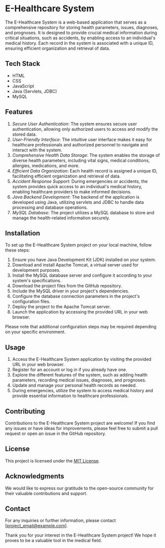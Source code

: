 # E-Healthcare System

The E-Healthcare System is a web-based application that serves as a comprehensive repository for storing health parameters, issues, diagnoses, and prognoses. It is designed to provide crucial medical information during critical situations, such as accidents, by enabling access to an individual's medical history. Each record in the system is associated with a unique ID, ensuring efficient organization and retrieval of data.

## Tech Stack

- HTML
- CSS
- JavaScript
- Java (Servlets, JDBC)
- MySQL

## Features

1. *Secure User Authentication*: The system ensures secure user authentication, allowing only authorized users to access and modify the stored data.
2. *User-Friendly Interface*: The intuitive user interface makes it easy for healthcare professionals and authorized personnel to navigate and interact with the system.
3. *Comprehensive Health Data Storage*: The system enables the storage of diverse health parameters, including vital signs, medical conditions, allergies, medications, and more.
4. *Efficient Data Organization*: Each health record is assigned a unique ID, facilitating efficient organization and retrieval of data.
5. *Accident Response Support*: During emergencies or accidents, the system provides quick access to an individual's medical history, enabling healthcare providers to make informed decisions.
6. *Java Backend Development*: The backend of the application is developed using Java, utilizing servlets and JDBC to handle data processing and database operations.
7. *MySQL Database*: The project utilizes a MySQL database to store and manage the health-related information securely.

## Installation

To set up the E-Healthcare System project on your local machine, follow these steps:

1. Ensure you have Java Development Kit (JDK) installed on your system.
2. Download and install Apache Tomcat, a virtual server used for development purposes.
3. Install the MySQL database server and configure it according to your system's specifications.
4. Download the project files from the GitHub repository.
5. Include the MySQL driver in your project's dependencies.
6. Configure the database connection parameters in the project's configuration files.
7. Deploy the project to the Apache Tomcat server.
8. Launch the application by accessing the provided URL in your web browser.

Please note that additional configuration steps may be required depending on your specific environment.

## Usage

1. Access the E-Healthcare System application by visiting the provided URL in your web browser.
2. Register for an account or log in if you already have one.
3. Explore the different features of the system, such as adding health parameters, recording medical issues, diagnoses, and prognoses.
4. Update and manage your personal health records as needed.
5. During emergencies, utilize the system to access medical history and provide essential information to healthcare professionals.

## Contributing

Contributions to the E-Healthcare System project are welcome! If you find any issues or have ideas for improvements, please feel free to submit a pull request or open an issue in the GitHub repository.

## License

This project is licensed under the [MIT License](LICENSE).

## Acknowledgments

We would like to express our gratitude to the open-source community for their valuable contributions and support.

## Contact

For any inquiries or further information, please contact [project_email@example.com].

Thank you for your interest in the E-Healthcare System project! We hope it proves to be a valuable tool in the medical field.
